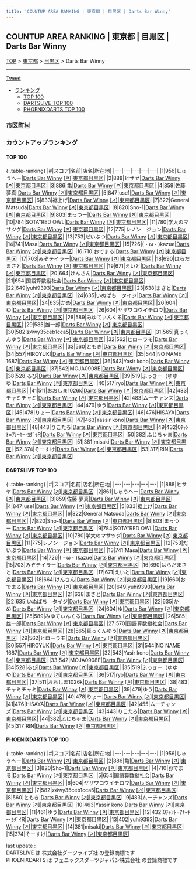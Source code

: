 ```yaml
---
title: 'COUNTUP AREA RANKING | 東京都 | 目黒区 | Darts Bar Winny'
---
```

## COUNTUP AREA RANKING | 東京都 | 目黒区 | Darts Bar Winny

[TOP](/darts/rank/) > [東京都](/darts/rank/東京都/) > [目黒区](/darts/rank/東京都/目黒区/) > Darts Bar Winny

___

<a href="https://twitter.com/share?ref_src=twsrc%5Etfw" data-text="COUNTUP AREA RANKING | 東京都目黒区Darts Bar Winny" class="twitter-share-button" data-hashtags="DARTSLIVE,PHOENIXDARTS,darts,ダーツ" data-show-count="false">Tweet</a>

* [ランキング](#カウントアップランキング)
    * [TOP 100](#top-100)
    * [DARTSLIVE TOP 100](#dartslive-top-100)
    * [PHOENIXDARTS TOP 100](#phoenixdarts-top-100)

### 市区町村

<ul>

</ul>

### カウントアップランキング

#### TOP 100



{:.table-ranking}
|#|スコア|名前|店名|所在地|
|---|---|---|---|---|
|1|956|<span class="rank-name-pd">しゅうへー</span>|<a href="/darts/rank/shops/88083.html">Darts Bar Winny</a> <a href="https://vs.phoenixdarts.com/jp/shop/shopDetailInfo/s_88083?s_seq=88083">[↗]</a>|<a href="/darts/rank/東京都/目黒区">東京都目黒区</a>|
|2|888|<span class="rank-name-dl">ヒサヤ</span>|<a href="/darts/rank/shops/fb1f9b9166d51a010d9b047a20a7ba1e.html">Darts Bar Winny</a> <a href="https://search.dartslive.com/jp/shop/fb1f9b9166d51a010d9b047a20a7ba1e">[↗]</a>|<a href="/darts/rank/東京都/目黒区">東京都目黒区</a>|
|3|886|<span class="rank-name-pd">亀</span>|<a href="/darts/rank/shops/88083.html">Darts Bar Winny</a> <a href="https://vs.phoenixdarts.com/jp/shop/shopDetailInfo/s_88083?s_seq=88083">[↗]</a>|<a href="/darts/rank/東京都/目黒区">東京都目黒区</a>|
|4|859|<span class="rank-name-dl">佐藤 夢真</span>|<a href="/darts/rank/shops/fb1f9b9166d51a010d9b047a20a7ba1e.html">Darts Bar Winny</a> <a href="https://search.dartslive.com/jp/shop/fb1f9b9166d51a010d9b047a20a7ba1e">[↗]</a>|<a href="/darts/rank/東京都/目黒区">東京都目黒区</a>|
|5|847|<span class="rank-name-dl">use1</span>|<a href="/darts/rank/shops/fb1f9b9166d51a010d9b047a20a7ba1e.html">Darts Bar Winny</a> <a href="https://search.dartslive.com/jp/shop/fb1f9b9166d51a010d9b047a20a7ba1e">[↗]</a>|<a href="/darts/rank/東京都/目黒区">東京都目黒区</a>|
|6|833|<span class="rank-name-dl">裾上げ</span>|<a href="/darts/rank/shops/fb1f9b9166d51a010d9b047a20a7ba1e.html">Darts Bar Winny</a> <a href="https://search.dartslive.com/jp/shop/fb1f9b9166d51a010d9b047a20a7ba1e">[↗]</a>|<a href="/darts/rank/東京都/目黒区">東京都目黒区</a>|
|7|822|<span class="rank-name-dl">General Matsuda</span>|<a href="/darts/rank/shops/fb1f9b9166d51a010d9b047a20a7ba1e.html">Darts Bar Winny</a> <a href="https://search.dartslive.com/jp/shop/fb1f9b9166d51a010d9b047a20a7ba1e">[↗]</a>|<a href="/darts/rank/東京都/目黒区">東京都目黒区</a>|
|8|820|<span class="rank-name-dl">Sho-1</span>|<a href="/darts/rank/shops/fb1f9b9166d51a010d9b047a20a7ba1e.html">Darts Bar Winny</a> <a href="https://search.dartslive.com/jp/shop/fb1f9b9166d51a010d9b047a20a7ba1e">[↗]</a>|<a href="/darts/rank/東京都/目黒区">東京都目黒区</a>|
|9|803|<span class="rank-name-dl">まっつー</span>|<a href="/darts/rank/shops/fb1f9b9166d51a010d9b047a20a7ba1e.html">Darts Bar Winny</a> <a href="https://search.dartslive.com/jp/shop/fb1f9b9166d51a010d9b047a20a7ba1e">[↗]</a>|<a href="/darts/rank/東京都/目黒区">東京都目黒区</a>|
|10|784|<span class="rank-name-dl">SOTA&quot;RED OWL</span>|<a href="/darts/rank/shops/fb1f9b9166d51a010d9b047a20a7ba1e.html">Darts Bar Winny</a> <a href="https://search.dartslive.com/jp/shop/fb1f9b9166d51a010d9b047a20a7ba1e">[↗]</a>|<a href="/darts/rank/東京都/目黒区">東京都目黒区</a>|
|11|780|<span class="rank-name-dl">学大のマサツグ</span>|<a href="/darts/rank/shops/fb1f9b9166d51a010d9b047a20a7ba1e.html">Darts Bar Winny</a> <a href="https://search.dartslive.com/jp/shop/fb1f9b9166d51a010d9b047a20a7ba1e">[↗]</a>|<a href="/darts/rank/東京都/目黒区">東京都目黒区</a>|
|12|775|<span class="rank-name-dl">レノン　ジョン</span>|<a href="/darts/rank/shops/fb1f9b9166d51a010d9b047a20a7ba1e.html">Darts Bar Winny</a> <a href="https://search.dartslive.com/jp/shop/fb1f9b9166d51a010d9b047a20a7ba1e">[↗]</a>|<a href="/darts/rank/東京都/目黒区">東京都目黒区</a>|
|13|753|<span class="rank-name-dl">だいぶつ</span>|<a href="/darts/rank/shops/fb1f9b9166d51a010d9b047a20a7ba1e.html">Darts Bar Winny</a> <a href="https://search.dartslive.com/jp/shop/fb1f9b9166d51a010d9b047a20a7ba1e">[↗]</a>|<a href="/darts/rank/東京都/目黒区">東京都目黒区</a>|
|14|741|<span class="rank-name-dl">Masa</span>|<a href="/darts/rank/shops/fb1f9b9166d51a010d9b047a20a7ba1e.html">Darts Bar Winny</a> <a href="https://search.dartslive.com/jp/shop/fb1f9b9166d51a010d9b047a20a7ba1e">[↗]</a>|<a href="/darts/rank/東京都/目黒区">東京都目黒区</a>|
|15|726|<span class="rank-name-dl">(・ω・)kazue</span>|<a href="/darts/rank/shops/fb1f9b9166d51a010d9b047a20a7ba1e.html">Darts Bar Winny</a> <a href="https://search.dartslive.com/jp/shop/fb1f9b9166d51a010d9b047a20a7ba1e">[↗]</a>|<a href="/darts/rank/東京都/目黒区">東京都目黒区</a>|
|16|710|<span class="rank-name-pd">おでまる</span>|<a href="/darts/rank/shops/88083.html">Darts Bar Winny</a> <a href="https://vs.phoenixdarts.com/jp/shop/shopDetailInfo/s_88083?s_seq=88083">[↗]</a>|<a href="/darts/rank/東京都/目黒区">東京都目黒区</a>|
|17|703|<span class="rank-name-dl">みぞテイラー</span>|<a href="/darts/rank/shops/fb1f9b9166d51a010d9b047a20a7ba1e.html">Darts Bar Winny</a> <a href="https://search.dartslive.com/jp/shop/fb1f9b9166d51a010d9b047a20a7ba1e">[↗]</a>|<a href="/darts/rank/東京都/目黒区">東京都目黒区</a>|
|18|690|<span class="rank-name-dl">はらだまさと</span>|<a href="/darts/rank/shops/fb1f9b9166d51a010d9b047a20a7ba1e.html">Darts Bar Winny</a> <a href="https://search.dartslive.com/jp/shop/fb1f9b9166d51a010d9b047a20a7ba1e">[↗]</a>|<a href="/darts/rank/東京都/目黒区">東京都目黒区</a>|
|19|671|<span class="rank-name-dl">えいと</span>|<a href="/darts/rank/shops/fb1f9b9166d51a010d9b047a20a7ba1e.html">Darts Bar Winny</a> <a href="https://search.dartslive.com/jp/shop/fb1f9b9166d51a010d9b047a20a7ba1e">[↗]</a>|<a href="/darts/rank/東京都/目黒区">東京都目黒区</a>|
|20|664|<span class="rank-name-dl">けんさん</span>|<a href="/darts/rank/shops/fb1f9b9166d51a010d9b047a20a7ba1e.html">Darts Bar Winny</a> <a href="https://search.dartslive.com/jp/shop/fb1f9b9166d51a010d9b047a20a7ba1e">[↗]</a>|<a href="/darts/rank/東京都/目黒区">東京都目黒区</a>|
|21|654|<span class="rank-name-pd">国語算数縦社会</span>|<a href="/darts/rank/shops/88083.html">Darts Bar Winny</a> <a href="https://vs.phoenixdarts.com/jp/shop/shopDetailInfo/s_88083?s_seq=88083">[↗]</a>|<a href="/darts/rank/東京都/目黒区">東京都目黒区</a>|
|22|649|<span class="rank-name-dl">yuhi9393</span>|<a href="/darts/rank/shops/fb1f9b9166d51a010d9b047a20a7ba1e.html">Darts Bar Winny</a> <a href="https://search.dartslive.com/jp/shop/fb1f9b9166d51a010d9b047a20a7ba1e">[↗]</a>|<a href="/darts/rank/東京都/目黒区">東京都目黒区</a>|
|23|638|<span class="rank-name-dl">まさと</span>|<a href="/darts/rank/shops/fb1f9b9166d51a010d9b047a20a7ba1e.html">Darts Bar Winny</a> <a href="https://search.dartslive.com/jp/shop/fb1f9b9166d51a010d9b047a20a7ba1e">[↗]</a>|<a href="/darts/rank/東京都/目黒区">東京都目黒区</a>|
|24|635|<span class="rank-name-dl">いぬぱち　タイジ</span>|<a href="/darts/rank/shops/fb1f9b9166d51a010d9b047a20a7ba1e.html">Darts Bar Winny</a> <a href="https://search.dartslive.com/jp/shop/fb1f9b9166d51a010d9b047a20a7ba1e">[↗]</a>|<a href="/darts/rank/東京都/目黒区">東京都目黒区</a>|
|24|635|<span class="rank-name-dl">かめ</span>|<a href="/darts/rank/shops/fb1f9b9166d51a010d9b047a20a7ba1e.html">Darts Bar Winny</a> <a href="https://search.dartslive.com/jp/shop/fb1f9b9166d51a010d9b047a20a7ba1e">[↗]</a>|<a href="/darts/rank/東京都/目黒区">東京都目黒区</a>|
|26|604|<span class="rank-name-dl">ゆ</span>|<a href="/darts/rank/shops/fb1f9b9166d51a010d9b047a20a7ba1e.html">Darts Bar Winny</a> <a href="https://search.dartslive.com/jp/shop/fb1f9b9166d51a010d9b047a20a7ba1e">[↗]</a>|<a href="/darts/rank/東京都/目黒区">東京都目黒区</a>|
|26|604|<span class="rank-name-pd">ヤザワコウイチロウ</span>|<a href="/darts/rank/shops/88083.html">Darts Bar Winny</a> <a href="https://vs.phoenixdarts.com/jp/shop/shopDetailInfo/s_88083?s_seq=88083">[↗]</a>|<a href="/darts/rank/東京都/目黒区">東京都目黒区</a>|
|28|589|<span class="rank-name-dl">みゆてぃんくる</span>|<a href="/darts/rank/shops/fb1f9b9166d51a010d9b047a20a7ba1e.html">Darts Bar Winny</a> <a href="https://search.dartslive.com/jp/shop/fb1f9b9166d51a010d9b047a20a7ba1e">[↗]</a>|<a href="/darts/rank/東京都/目黒区">東京都目黒区</a>|
|29|585|<span class="rank-name-dl">雄一郎</span>|<a href="/darts/rank/shops/fb1f9b9166d51a010d9b047a20a7ba1e.html">Darts Bar Winny</a> <a href="https://search.dartslive.com/jp/shop/fb1f9b9166d51a010d9b047a20a7ba1e">[↗]</a>|<a href="/darts/rank/東京都/目黒区">東京都目黒区</a>|
|30|582|<span class="rank-name-pd">z4wy35ceb1cca5</span>|<a href="/darts/rank/shops/88083.html">Darts Bar Winny</a> <a href="https://vs.phoenixdarts.com/jp/shop/shopDetailInfo/s_88083?s_seq=88083">[↗]</a>|<a href="/darts/rank/東京都/目黒区">東京都目黒区</a>|
|31|565|<span class="rank-name-dl">真っくんゆう</span>|<a href="/darts/rank/shops/fb1f9b9166d51a010d9b047a20a7ba1e.html">Darts Bar Winny</a> <a href="https://search.dartslive.com/jp/shop/fb1f9b9166d51a010d9b047a20a7ba1e">[↗]</a>|<a href="/darts/rank/東京都/目黒区">東京都目黒区</a>|
|32|562|<span class="rank-name-dl">ヒローラモ</span>|<a href="/darts/rank/shops/fb1f9b9166d51a010d9b047a20a7ba1e.html">Darts Bar Winny</a> <a href="https://search.dartslive.com/jp/shop/fb1f9b9166d51a010d9b047a20a7ba1e">[↗]</a>|<a href="/darts/rank/東京都/目黒区">東京都目黒区</a>|
|33|560|<span class="rank-name-pd">ともき</span>|<a href="/darts/rank/shops/88083.html">Darts Bar Winny</a> <a href="https://vs.phoenixdarts.com/jp/shop/shopDetailInfo/s_88083?s_seq=88083">[↗]</a>|<a href="/darts/rank/東京都/目黒区">東京都目黒区</a>|
|34|557|<span class="rank-name-dl">HIROYUKI</span>|<a href="/darts/rank/shops/fb1f9b9166d51a010d9b047a20a7ba1e.html">Darts Bar Winny</a> <a href="https://search.dartslive.com/jp/shop/fb1f9b9166d51a010d9b047a20a7ba1e">[↗]</a>|<a href="/darts/rank/東京都/目黒区">東京都目黒区</a>|
|35|544|<span class="rank-name-dl">NO NAME 1687</span>|<a href="/darts/rank/shops/fb1f9b9166d51a010d9b047a20a7ba1e.html">Darts Bar Winny</a> <a href="https://search.dartslive.com/jp/shop/fb1f9b9166d51a010d9b047a20a7ba1e">[↗]</a>|<a href="/darts/rank/東京都/目黒区">東京都目黒区</a>|
|36|543|<span class="rank-name-dl">Yasir kono</span>|<a href="/darts/rank/shops/fb1f9b9166d51a010d9b047a20a7ba1e.html">Darts Bar Winny</a> <a href="https://search.dartslive.com/jp/shop/fb1f9b9166d51a010d9b047a20a7ba1e">[↗]</a>|<a href="/darts/rank/東京都/目黒区">東京都目黒区</a>|
|37|542|<span class="rank-name-dl">MOJA0908E</span>|<a href="/darts/rank/shops/fb1f9b9166d51a010d9b047a20a7ba1e.html">Darts Bar Winny</a> <a href="https://search.dartslive.com/jp/shop/fb1f9b9166d51a010d9b047a20a7ba1e">[↗]</a>|<a href="/darts/rank/東京都/目黒区">東京都目黒区</a>|
|38|528|<span class="rank-name-dl">るび</span>|<a href="/darts/rank/shops/fb1f9b9166d51a010d9b047a20a7ba1e.html">Darts Bar Winny</a> <a href="https://search.dartslive.com/jp/shop/fb1f9b9166d51a010d9b047a20a7ba1e">[↗]</a>|<a href="/darts/rank/東京都/目黒区">東京都目黒区</a>|
|39|519|<span class="rank-name-dl">ふっきー（ゆゆゆ</span>|<a href="/darts/rank/shops/fb1f9b9166d51a010d9b047a20a7ba1e.html">Darts Bar Winny</a> <a href="https://search.dartslive.com/jp/shop/fb1f9b9166d51a010d9b047a20a7ba1e">[↗]</a>|<a href="/darts/rank/東京都/目黒区">東京都目黒区</a>|
|40|517|<span class="rank-name-dl">ryo</span>|<a href="/darts/rank/shops/fb1f9b9166d51a010d9b047a20a7ba1e.html">Darts Bar Winny</a> <a href="https://search.dartslive.com/jp/shop/fb1f9b9166d51a010d9b047a20a7ba1e">[↗]</a>|<a href="/darts/rank/東京都/目黒区">東京都目黒区</a>|
|41|511|<span class="rank-name-dl">おおしま1026k</span>|<a href="/darts/rank/shops/fb1f9b9166d51a010d9b047a20a7ba1e.html">Darts Bar Winny</a> <a href="https://search.dartslive.com/jp/shop/fb1f9b9166d51a010d9b047a20a7ba1e">[↗]</a>|<a href="/darts/rank/東京都/目黒区">東京都目黒区</a>|
|42|483|<span class="rank-name-dl">チャミチャミ</span>|<a href="/darts/rank/shops/fb1f9b9166d51a010d9b047a20a7ba1e.html">Darts Bar Winny</a> <a href="https://search.dartslive.com/jp/shop/fb1f9b9166d51a010d9b047a20a7ba1e">[↗]</a>|<a href="/darts/rank/東京都/目黒区">東京都目黒区</a>|
|42|483|<span class="rank-name-pd">ムーチャンズ</span>|<a href="/darts/rank/shops/88083.html">Darts Bar Winny</a> <a href="https://vs.phoenixdarts.com/jp/shop/shopDetailInfo/s_88083?s_seq=88083">[↗]</a>|<a href="/darts/rank/東京都/目黒区">東京都目黒区</a>|
|44|479|<span class="rank-name-dl">ゆう</span>|<a href="/darts/rank/shops/fb1f9b9166d51a010d9b047a20a7ba1e.html">Darts Bar Winny</a> <a href="https://search.dartslive.com/jp/shop/fb1f9b9166d51a010d9b047a20a7ba1e">[↗]</a>|<a href="/darts/rank/東京都/目黒区">東京都目黒区</a>|
|45|478|<span class="rank-name-dl">りょー</span>|<a href="/darts/rank/shops/fb1f9b9166d51a010d9b047a20a7ba1e.html">Darts Bar Winny</a> <a href="https://search.dartslive.com/jp/shop/fb1f9b9166d51a010d9b047a20a7ba1e">[↗]</a>|<a href="/darts/rank/東京都/目黒区">東京都目黒区</a>|
|46|476|<span class="rank-name-dl">HISAYA</span>|<a href="/darts/rank/shops/fb1f9b9166d51a010d9b047a20a7ba1e.html">Darts Bar Winny</a> <a href="https://search.dartslive.com/jp/shop/fb1f9b9166d51a010d9b047a20a7ba1e">[↗]</a>|<a href="/darts/rank/東京都/目黒区">東京都目黒区</a>|
|47|463|<span class="rank-name-pd">Yassir kono</span>|<a href="/darts/rank/shops/88083.html">Darts Bar Winny</a> <a href="https://vs.phoenixdarts.com/jp/shop/shopDetailInfo/s_88083?s_seq=88083">[↗]</a>|<a href="/darts/rank/東京都/目黒区">東京都目黒区</a>|
|48|443|<span class="rank-name-dl">りこたろ</span>|<a href="/darts/rank/shops/fb1f9b9166d51a010d9b047a20a7ba1e.html">Darts Bar Winny</a> <a href="https://search.dartslive.com/jp/shop/fb1f9b9166d51a010d9b047a20a7ba1e">[↗]</a>|<a href="/darts/rank/東京都/目黒区">東京都目黒区</a>|
|49|432|<span class="rank-name-pd">0ﾁｬﾝﾄ=ｱﾅｰｷｰ･ﾖﾀﾞｲR</span>|<a href="/darts/rank/shops/88083.html">Darts Bar Winny</a> <a href="https://vs.phoenixdarts.com/jp/shop/shopDetailInfo/s_88083?s_seq=88083">[↗]</a>|<a href="/darts/rank/東京都/目黒区">東京都目黒区</a>|
|50|382|<span class="rank-name-dl">ふじちゃま</span>|<a href="/darts/rank/shops/fb1f9b9166d51a010d9b047a20a7ba1e.html">Darts Bar Winny</a> <a href="https://search.dartslive.com/jp/shop/fb1f9b9166d51a010d9b047a20a7ba1e">[↗]</a>|<a href="/darts/rank/東京都/目黒区">東京都目黒区</a>|
|51|381|<span class="rank-name-pd">misaki</span>|<a href="/darts/rank/shops/88083.html">Darts Bar Winny</a> <a href="https://vs.phoenixdarts.com/jp/shop/shopDetailInfo/s_88083?s_seq=88083">[↗]</a>|<a href="/darts/rank/東京都/目黒区">東京都目黒区</a>|
|52|374|<span class="rank-name-pd">そーすけ</span>|<a href="/darts/rank/shops/88083.html">Darts Bar Winny</a> <a href="https://vs.phoenixdarts.com/jp/shop/shopDetailInfo/s_88083?s_seq=88083">[↗]</a>|<a href="/darts/rank/東京都/目黒区">東京都目黒区</a>|
|53|317|<span class="rank-name-dl">RIN</span>|<a href="/darts/rank/shops/fb1f9b9166d51a010d9b047a20a7ba1e.html">Darts Bar Winny</a> <a href="https://search.dartslive.com/jp/shop/fb1f9b9166d51a010d9b047a20a7ba1e">[↗]</a>|<a href="/darts/rank/東京都/目黒区">東京都目黒区</a>|


#### DARTSLIVE TOP 100



{:.table-ranking}
|#|スコア|名前|店名|所在地|
|---|---|---|---|---|
|1|888|<span class="rank-name-dl">ヒサヤ</span>|<a href="/darts/rank/shops/fb1f9b9166d51a010d9b047a20a7ba1e.html">Darts Bar Winny</a> <a href="https://search.dartslive.com/jp/shop/fb1f9b9166d51a010d9b047a20a7ba1e">[↗]</a>|<a href="/darts/rank/東京都/目黒区">東京都目黒区</a>|
|2|861|<span class="rank-name-dl">しゅうへー</span>|<a href="/darts/rank/shops/fb1f9b9166d51a010d9b047a20a7ba1e.html">Darts Bar Winny</a> <a href="https://search.dartslive.com/jp/shop/fb1f9b9166d51a010d9b047a20a7ba1e">[↗]</a>|<a href="/darts/rank/東京都/目黒区">東京都目黒区</a>|
|3|859|<span class="rank-name-dl">佐藤 夢真</span>|<a href="/darts/rank/shops/fb1f9b9166d51a010d9b047a20a7ba1e.html">Darts Bar Winny</a> <a href="https://search.dartslive.com/jp/shop/fb1f9b9166d51a010d9b047a20a7ba1e">[↗]</a>|<a href="/darts/rank/東京都/目黒区">東京都目黒区</a>|
|4|847|<span class="rank-name-dl">use1</span>|<a href="/darts/rank/shops/fb1f9b9166d51a010d9b047a20a7ba1e.html">Darts Bar Winny</a> <a href="https://search.dartslive.com/jp/shop/fb1f9b9166d51a010d9b047a20a7ba1e">[↗]</a>|<a href="/darts/rank/東京都/目黒区">東京都目黒区</a>|
|5|833|<span class="rank-name-dl">裾上げ</span>|<a href="/darts/rank/shops/fb1f9b9166d51a010d9b047a20a7ba1e.html">Darts Bar Winny</a> <a href="https://search.dartslive.com/jp/shop/fb1f9b9166d51a010d9b047a20a7ba1e">[↗]</a>|<a href="/darts/rank/東京都/目黒区">東京都目黒区</a>|
|6|822|<span class="rank-name-dl">General Matsuda</span>|<a href="/darts/rank/shops/fb1f9b9166d51a010d9b047a20a7ba1e.html">Darts Bar Winny</a> <a href="https://search.dartslive.com/jp/shop/fb1f9b9166d51a010d9b047a20a7ba1e">[↗]</a>|<a href="/darts/rank/東京都/目黒区">東京都目黒区</a>|
|7|820|<span class="rank-name-dl">Sho-1</span>|<a href="/darts/rank/shops/fb1f9b9166d51a010d9b047a20a7ba1e.html">Darts Bar Winny</a> <a href="https://search.dartslive.com/jp/shop/fb1f9b9166d51a010d9b047a20a7ba1e">[↗]</a>|<a href="/darts/rank/東京都/目黒区">東京都目黒区</a>|
|8|803|<span class="rank-name-dl">まっつー</span>|<a href="/darts/rank/shops/fb1f9b9166d51a010d9b047a20a7ba1e.html">Darts Bar Winny</a> <a href="https://search.dartslive.com/jp/shop/fb1f9b9166d51a010d9b047a20a7ba1e">[↗]</a>|<a href="/darts/rank/東京都/目黒区">東京都目黒区</a>|
|9|784|<span class="rank-name-dl">SOTA&quot;RED OWL</span>|<a href="/darts/rank/shops/fb1f9b9166d51a010d9b047a20a7ba1e.html">Darts Bar Winny</a> <a href="https://search.dartslive.com/jp/shop/fb1f9b9166d51a010d9b047a20a7ba1e">[↗]</a>|<a href="/darts/rank/東京都/目黒区">東京都目黒区</a>|
|10|780|<span class="rank-name-dl">学大のマサツグ</span>|<a href="/darts/rank/shops/fb1f9b9166d51a010d9b047a20a7ba1e.html">Darts Bar Winny</a> <a href="https://search.dartslive.com/jp/shop/fb1f9b9166d51a010d9b047a20a7ba1e">[↗]</a>|<a href="/darts/rank/東京都/目黒区">東京都目黒区</a>|
|11|775|<span class="rank-name-dl">レノン　ジョン</span>|<a href="/darts/rank/shops/fb1f9b9166d51a010d9b047a20a7ba1e.html">Darts Bar Winny</a> <a href="https://search.dartslive.com/jp/shop/fb1f9b9166d51a010d9b047a20a7ba1e">[↗]</a>|<a href="/darts/rank/東京都/目黒区">東京都目黒区</a>|
|12|753|<span class="rank-name-dl">だいぶつ</span>|<a href="/darts/rank/shops/fb1f9b9166d51a010d9b047a20a7ba1e.html">Darts Bar Winny</a> <a href="https://search.dartslive.com/jp/shop/fb1f9b9166d51a010d9b047a20a7ba1e">[↗]</a>|<a href="/darts/rank/東京都/目黒区">東京都目黒区</a>|
|13|741|<span class="rank-name-dl">Masa</span>|<a href="/darts/rank/shops/fb1f9b9166d51a010d9b047a20a7ba1e.html">Darts Bar Winny</a> <a href="https://search.dartslive.com/jp/shop/fb1f9b9166d51a010d9b047a20a7ba1e">[↗]</a>|<a href="/darts/rank/東京都/目黒区">東京都目黒区</a>|
|14|726|<span class="rank-name-dl">(・ω・)kazue</span>|<a href="/darts/rank/shops/fb1f9b9166d51a010d9b047a20a7ba1e.html">Darts Bar Winny</a> <a href="https://search.dartslive.com/jp/shop/fb1f9b9166d51a010d9b047a20a7ba1e">[↗]</a>|<a href="/darts/rank/東京都/目黒区">東京都目黒区</a>|
|15|703|<span class="rank-name-dl">みぞテイラー</span>|<a href="/darts/rank/shops/fb1f9b9166d51a010d9b047a20a7ba1e.html">Darts Bar Winny</a> <a href="https://search.dartslive.com/jp/shop/fb1f9b9166d51a010d9b047a20a7ba1e">[↗]</a>|<a href="/darts/rank/東京都/目黒区">東京都目黒区</a>|
|16|690|<span class="rank-name-dl">はらだまさと</span>|<a href="/darts/rank/shops/fb1f9b9166d51a010d9b047a20a7ba1e.html">Darts Bar Winny</a> <a href="https://search.dartslive.com/jp/shop/fb1f9b9166d51a010d9b047a20a7ba1e">[↗]</a>|<a href="/darts/rank/東京都/目黒区">東京都目黒区</a>|
|17|671|<span class="rank-name-dl">えいと</span>|<a href="/darts/rank/shops/fb1f9b9166d51a010d9b047a20a7ba1e.html">Darts Bar Winny</a> <a href="https://search.dartslive.com/jp/shop/fb1f9b9166d51a010d9b047a20a7ba1e">[↗]</a>|<a href="/darts/rank/東京都/目黒区">東京都目黒区</a>|
|18|664|<span class="rank-name-dl">けんさん</span>|<a href="/darts/rank/shops/fb1f9b9166d51a010d9b047a20a7ba1e.html">Darts Bar Winny</a> <a href="https://search.dartslive.com/jp/shop/fb1f9b9166d51a010d9b047a20a7ba1e">[↗]</a>|<a href="/darts/rank/東京都/目黒区">東京都目黒区</a>|
|19|660|<span class="rank-name-dl">おでまる</span>|<a href="/darts/rank/shops/fb1f9b9166d51a010d9b047a20a7ba1e.html">Darts Bar Winny</a> <a href="https://search.dartslive.com/jp/shop/fb1f9b9166d51a010d9b047a20a7ba1e">[↗]</a>|<a href="/darts/rank/東京都/目黒区">東京都目黒区</a>|
|20|649|<span class="rank-name-dl">yuhi9393</span>|<a href="/darts/rank/shops/fb1f9b9166d51a010d9b047a20a7ba1e.html">Darts Bar Winny</a> <a href="https://search.dartslive.com/jp/shop/fb1f9b9166d51a010d9b047a20a7ba1e">[↗]</a>|<a href="/darts/rank/東京都/目黒区">東京都目黒区</a>|
|21|638|<span class="rank-name-dl">まさと</span>|<a href="/darts/rank/shops/fb1f9b9166d51a010d9b047a20a7ba1e.html">Darts Bar Winny</a> <a href="https://search.dartslive.com/jp/shop/fb1f9b9166d51a010d9b047a20a7ba1e">[↗]</a>|<a href="/darts/rank/東京都/目黒区">東京都目黒区</a>|
|22|635|<span class="rank-name-dl">いぬぱち　タイジ</span>|<a href="/darts/rank/shops/fb1f9b9166d51a010d9b047a20a7ba1e.html">Darts Bar Winny</a> <a href="https://search.dartslive.com/jp/shop/fb1f9b9166d51a010d9b047a20a7ba1e">[↗]</a>|<a href="/darts/rank/東京都/目黒区">東京都目黒区</a>|
|22|635|<span class="rank-name-dl">かめ</span>|<a href="/darts/rank/shops/fb1f9b9166d51a010d9b047a20a7ba1e.html">Darts Bar Winny</a> <a href="https://search.dartslive.com/jp/shop/fb1f9b9166d51a010d9b047a20a7ba1e">[↗]</a>|<a href="/darts/rank/東京都/目黒区">東京都目黒区</a>|
|24|604|<span class="rank-name-dl">ゆ</span>|<a href="/darts/rank/shops/fb1f9b9166d51a010d9b047a20a7ba1e.html">Darts Bar Winny</a> <a href="https://search.dartslive.com/jp/shop/fb1f9b9166d51a010d9b047a20a7ba1e">[↗]</a>|<a href="/darts/rank/東京都/目黒区">東京都目黒区</a>|
|25|589|<span class="rank-name-dl">みゆてぃんくる</span>|<a href="/darts/rank/shops/fb1f9b9166d51a010d9b047a20a7ba1e.html">Darts Bar Winny</a> <a href="https://search.dartslive.com/jp/shop/fb1f9b9166d51a010d9b047a20a7ba1e">[↗]</a>|<a href="/darts/rank/東京都/目黒区">東京都目黒区</a>|
|26|585|<span class="rank-name-dl">雄一郎</span>|<a href="/darts/rank/shops/fb1f9b9166d51a010d9b047a20a7ba1e.html">Darts Bar Winny</a> <a href="https://search.dartslive.com/jp/shop/fb1f9b9166d51a010d9b047a20a7ba1e">[↗]</a>|<a href="/darts/rank/東京都/目黒区">東京都目黒区</a>|
|27|570|<span class="rank-name-dl">国語算数縦社会</span>|<a href="/darts/rank/shops/fb1f9b9166d51a010d9b047a20a7ba1e.html">Darts Bar Winny</a> <a href="https://search.dartslive.com/jp/shop/fb1f9b9166d51a010d9b047a20a7ba1e">[↗]</a>|<a href="/darts/rank/東京都/目黒区">東京都目黒区</a>|
|28|565|<span class="rank-name-dl">真っくんゆう</span>|<a href="/darts/rank/shops/fb1f9b9166d51a010d9b047a20a7ba1e.html">Darts Bar Winny</a> <a href="https://search.dartslive.com/jp/shop/fb1f9b9166d51a010d9b047a20a7ba1e">[↗]</a>|<a href="/darts/rank/東京都/目黒区">東京都目黒区</a>|
|29|562|<span class="rank-name-dl">ヒローラモ</span>|<a href="/darts/rank/shops/fb1f9b9166d51a010d9b047a20a7ba1e.html">Darts Bar Winny</a> <a href="https://search.dartslive.com/jp/shop/fb1f9b9166d51a010d9b047a20a7ba1e">[↗]</a>|<a href="/darts/rank/東京都/目黒区">東京都目黒区</a>|
|30|557|<span class="rank-name-dl">HIROYUKI</span>|<a href="/darts/rank/shops/fb1f9b9166d51a010d9b047a20a7ba1e.html">Darts Bar Winny</a> <a href="https://search.dartslive.com/jp/shop/fb1f9b9166d51a010d9b047a20a7ba1e">[↗]</a>|<a href="/darts/rank/東京都/目黒区">東京都目黒区</a>|
|31|544|<span class="rank-name-dl">NO NAME 1687</span>|<a href="/darts/rank/shops/fb1f9b9166d51a010d9b047a20a7ba1e.html">Darts Bar Winny</a> <a href="https://search.dartslive.com/jp/shop/fb1f9b9166d51a010d9b047a20a7ba1e">[↗]</a>|<a href="/darts/rank/東京都/目黒区">東京都目黒区</a>|
|32|543|<span class="rank-name-dl">Yasir kono</span>|<a href="/darts/rank/shops/fb1f9b9166d51a010d9b047a20a7ba1e.html">Darts Bar Winny</a> <a href="https://search.dartslive.com/jp/shop/fb1f9b9166d51a010d9b047a20a7ba1e">[↗]</a>|<a href="/darts/rank/東京都/目黒区">東京都目黒区</a>|
|33|542|<span class="rank-name-dl">MOJA0908E</span>|<a href="/darts/rank/shops/fb1f9b9166d51a010d9b047a20a7ba1e.html">Darts Bar Winny</a> <a href="https://search.dartslive.com/jp/shop/fb1f9b9166d51a010d9b047a20a7ba1e">[↗]</a>|<a href="/darts/rank/東京都/目黒区">東京都目黒区</a>|
|34|528|<span class="rank-name-dl">るび</span>|<a href="/darts/rank/shops/fb1f9b9166d51a010d9b047a20a7ba1e.html">Darts Bar Winny</a> <a href="https://search.dartslive.com/jp/shop/fb1f9b9166d51a010d9b047a20a7ba1e">[↗]</a>|<a href="/darts/rank/東京都/目黒区">東京都目黒区</a>|
|35|519|<span class="rank-name-dl">ふっきー（ゆゆゆ</span>|<a href="/darts/rank/shops/fb1f9b9166d51a010d9b047a20a7ba1e.html">Darts Bar Winny</a> <a href="https://search.dartslive.com/jp/shop/fb1f9b9166d51a010d9b047a20a7ba1e">[↗]</a>|<a href="/darts/rank/東京都/目黒区">東京都目黒区</a>|
|36|517|<span class="rank-name-dl">ryo</span>|<a href="/darts/rank/shops/fb1f9b9166d51a010d9b047a20a7ba1e.html">Darts Bar Winny</a> <a href="https://search.dartslive.com/jp/shop/fb1f9b9166d51a010d9b047a20a7ba1e">[↗]</a>|<a href="/darts/rank/東京都/目黒区">東京都目黒区</a>|
|37|511|<span class="rank-name-dl">おおしま1026k</span>|<a href="/darts/rank/shops/fb1f9b9166d51a010d9b047a20a7ba1e.html">Darts Bar Winny</a> <a href="https://search.dartslive.com/jp/shop/fb1f9b9166d51a010d9b047a20a7ba1e">[↗]</a>|<a href="/darts/rank/東京都/目黒区">東京都目黒区</a>|
|38|483|<span class="rank-name-dl">チャミチャミ</span>|<a href="/darts/rank/shops/fb1f9b9166d51a010d9b047a20a7ba1e.html">Darts Bar Winny</a> <a href="https://search.dartslive.com/jp/shop/fb1f9b9166d51a010d9b047a20a7ba1e">[↗]</a>|<a href="/darts/rank/東京都/目黒区">東京都目黒区</a>|
|39|479|<span class="rank-name-dl">ゆう</span>|<a href="/darts/rank/shops/fb1f9b9166d51a010d9b047a20a7ba1e.html">Darts Bar Winny</a> <a href="https://search.dartslive.com/jp/shop/fb1f9b9166d51a010d9b047a20a7ba1e">[↗]</a>|<a href="/darts/rank/東京都/目黒区">東京都目黒区</a>|
|40|478|<span class="rank-name-dl">りょー</span>|<a href="/darts/rank/shops/fb1f9b9166d51a010d9b047a20a7ba1e.html">Darts Bar Winny</a> <a href="https://search.dartslive.com/jp/shop/fb1f9b9166d51a010d9b047a20a7ba1e">[↗]</a>|<a href="/darts/rank/東京都/目黒区">東京都目黒区</a>|
|41|476|<span class="rank-name-dl">HISAYA</span>|<a href="/darts/rank/shops/fb1f9b9166d51a010d9b047a20a7ba1e.html">Darts Bar Winny</a> <a href="https://search.dartslive.com/jp/shop/fb1f9b9166d51a010d9b047a20a7ba1e">[↗]</a>|<a href="/darts/rank/東京都/目黒区">東京都目黒区</a>|
|42|455|<span class="rank-name-dl">ムーチャンズ</span>|<a href="/darts/rank/shops/fb1f9b9166d51a010d9b047a20a7ba1e.html">Darts Bar Winny</a> <a href="https://search.dartslive.com/jp/shop/fb1f9b9166d51a010d9b047a20a7ba1e">[↗]</a>|<a href="/darts/rank/東京都/目黒区">東京都目黒区</a>|
|43|443|<span class="rank-name-dl">りこたろ</span>|<a href="/darts/rank/shops/fb1f9b9166d51a010d9b047a20a7ba1e.html">Darts Bar Winny</a> <a href="https://search.dartslive.com/jp/shop/fb1f9b9166d51a010d9b047a20a7ba1e">[↗]</a>|<a href="/darts/rank/東京都/目黒区">東京都目黒区</a>|
|44|382|<span class="rank-name-dl">ふじちゃま</span>|<a href="/darts/rank/shops/fb1f9b9166d51a010d9b047a20a7ba1e.html">Darts Bar Winny</a> <a href="https://search.dartslive.com/jp/shop/fb1f9b9166d51a010d9b047a20a7ba1e">[↗]</a>|<a href="/darts/rank/東京都/目黒区">東京都目黒区</a>|
|45|317|<span class="rank-name-dl">RIN</span>|<a href="/darts/rank/shops/fb1f9b9166d51a010d9b047a20a7ba1e.html">Darts Bar Winny</a> <a href="https://search.dartslive.com/jp/shop/fb1f9b9166d51a010d9b047a20a7ba1e">[↗]</a>|<a href="/darts/rank/東京都/目黒区">東京都目黒区</a>|


#### PHOENIXDARTS TOP 100



{:.table-ranking}
|#|スコア|名前|店名|所在地|
|---|---|---|---|---|
|1|956|<span class="rank-name-pd">しゅうへー</span>|<a href="/darts/rank/shops/88083.html">Darts Bar Winny</a> <a href="https://vs.phoenixdarts.com/jp/shop/shopDetailInfo/s_88083?s_seq=88083">[↗]</a>|<a href="/darts/rank/東京都/目黒区">東京都目黒区</a>|
|2|886|<span class="rank-name-pd">亀</span>|<a href="/darts/rank/shops/88083.html">Darts Bar Winny</a> <a href="https://vs.phoenixdarts.com/jp/shop/shopDetailInfo/s_88083?s_seq=88083">[↗]</a>|<a href="/darts/rank/東京都/目黒区">東京都目黒区</a>|
|3|820|<span class="rank-name-dl">Sho-1</span>|<a href="/darts/rank/shops/fb1f9b9166d51a010d9b047a20a7ba1e.html">Darts Bar Winny</a> <a href="https://search.dartslive.com/jp/shop/fb1f9b9166d51a010d9b047a20a7ba1e">[↗]</a>|<a href="/darts/rank/東京都/目黒区">東京都目黒区</a>|
|4|710|<span class="rank-name-pd">おでまる</span>|<a href="/darts/rank/shops/88083.html">Darts Bar Winny</a> <a href="https://vs.phoenixdarts.com/jp/shop/shopDetailInfo/s_88083?s_seq=88083">[↗]</a>|<a href="/darts/rank/東京都/目黒区">東京都目黒区</a>|
|5|654|<span class="rank-name-pd">国語算数縦社会</span>|<a href="/darts/rank/shops/88083.html">Darts Bar Winny</a> <a href="https://vs.phoenixdarts.com/jp/shop/shopDetailInfo/s_88083?s_seq=88083">[↗]</a>|<a href="/darts/rank/東京都/目黒区">東京都目黒区</a>|
|6|604|<span class="rank-name-pd">ヤザワコウイチロウ</span>|<a href="/darts/rank/shops/88083.html">Darts Bar Winny</a> <a href="https://vs.phoenixdarts.com/jp/shop/shopDetailInfo/s_88083?s_seq=88083">[↗]</a>|<a href="/darts/rank/東京都/目黒区">東京都目黒区</a>|
|7|582|<span class="rank-name-pd">z4wy35ceb1cca5</span>|<a href="/darts/rank/shops/88083.html">Darts Bar Winny</a> <a href="https://vs.phoenixdarts.com/jp/shop/shopDetailInfo/s_88083?s_seq=88083">[↗]</a>|<a href="/darts/rank/東京都/目黒区">東京都目黒区</a>|
|8|560|<span class="rank-name-pd">ともき</span>|<a href="/darts/rank/shops/88083.html">Darts Bar Winny</a> <a href="https://vs.phoenixdarts.com/jp/shop/shopDetailInfo/s_88083?s_seq=88083">[↗]</a>|<a href="/darts/rank/東京都/目黒区">東京都目黒区</a>|
|9|483|<span class="rank-name-pd">ムーチャンズ</span>|<a href="/darts/rank/shops/88083.html">Darts Bar Winny</a> <a href="https://vs.phoenixdarts.com/jp/shop/shopDetailInfo/s_88083?s_seq=88083">[↗]</a>|<a href="/darts/rank/東京都/目黒区">東京都目黒区</a>|
|10|463|<span class="rank-name-pd">Yassir kono</span>|<a href="/darts/rank/shops/88083.html">Darts Bar Winny</a> <a href="https://vs.phoenixdarts.com/jp/shop/shopDetailInfo/s_88083?s_seq=88083">[↗]</a>|<a href="/darts/rank/東京都/目黒区">東京都目黒区</a>|
|11|461|<span class="rank-name-pd">ゆう</span>|<a href="/darts/rank/shops/88083.html">Darts Bar Winny</a> <a href="https://vs.phoenixdarts.com/jp/shop/shopDetailInfo/s_88083?s_seq=88083">[↗]</a>|<a href="/darts/rank/東京都/目黒区">東京都目黒区</a>|
|12|432|<span class="rank-name-pd">0ﾁｬﾝﾄ=ｱﾅｰｷｰ･ﾖﾀﾞｲR</span>|<a href="/darts/rank/shops/88083.html">Darts Bar Winny</a> <a href="https://vs.phoenixdarts.com/jp/shop/shopDetailInfo/s_88083?s_seq=88083">[↗]</a>|<a href="/darts/rank/東京都/目黒区">東京都目黒区</a>|
|13|402|<span class="rank-name-pd">yuhi9393</span>|<a href="/darts/rank/shops/88083.html">Darts Bar Winny</a> <a href="https://vs.phoenixdarts.com/jp/shop/shopDetailInfo/s_88083?s_seq=88083">[↗]</a>|<a href="/darts/rank/東京都/目黒区">東京都目黒区</a>|
|14|381|<span class="rank-name-pd">misaki</span>|<a href="/darts/rank/shops/88083.html">Darts Bar Winny</a> <a href="https://vs.phoenixdarts.com/jp/shop/shopDetailInfo/s_88083?s_seq=88083">[↗]</a>|<a href="/darts/rank/東京都/目黒区">東京都目黒区</a>|
|15|374|<span class="rank-name-pd">そーすけ</span>|<a href="/darts/rank/shops/88083.html">Darts Bar Winny</a> <a href="https://vs.phoenixdarts.com/jp/shop/shopDetailInfo/s_88083?s_seq=88083">[↗]</a>|<a href="/darts/rank/東京都/目黒区">東京都目黒区</a>|


<div class="footer border-top border-gray-light mt-5 pt-3 text-right text-gray">
    last update : <span style="font-weight: italic" id="foot_last_modified"></span><br />
    DARTSLIVE は 株式会社ダーツライブ社 の登録商標です<br />
    PHOENIXDARTS は フェニックスダーツジャパン株式会社 の登録商標です<br />
</div>

<script src="https://cdnjs.cloudflare.com/ajax/libs/jquery.tablesorter/2.31.3/js/jquery.tablesorter.min.js" integrity="sha512-qzgd5cYSZcosqpzpn7zF2ZId8f/8CHmFKZ8j7mU4OUXTNRd5g+ZHBPsgKEwoqxCtdQvExE5LprwwPAgoicguNg==" crossorigin="anonymous" referrerpolicy="no-referrer"></script>
<link rel="stylesheet" href="https://cdnjs.cloudflare.com/ajax/libs/jquery.tablesorter/2.31.3/css/theme.default.min.css" integrity="sha512-wghhOJkjQX0Lh3NSWvNKeZ0ZpNn+SPVXX1Qyc9OCaogADktxrBiBdKGDoqVUOyhStvMBmJQ8ZdMHiR3wuEq8+w==" crossorigin="anonymous" referrerpolicy="no-referrer" />
<script>
$(function() {
    $(".table-ranking").tablesorter({sortList:[[0, 0]]});
    $("#foot_last_modified").text(formatDate(new Date(document.lastModified), 'yyyy-MM-dd HH:mm:ss'));
});
</script>

<script async src="https://platform.twitter.com/widgets.js" charset="utf-8"></script>